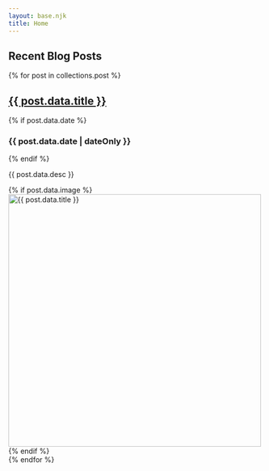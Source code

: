 ```yaml
---
layout: base.njk
title: Home
---
```


<section><h1>Recent Blog Posts</h1></section>
{% for post in collections.post %}
    <div class="post-preview">
        <article>
            <h2><a href="/posts/{{ post.data.slug }}/">{{ post.data.title }}</a></h2>
            {% if post.data.date %}<h3 class="subtitle">{{ post.data.date | dateOnly }}</h3>{% endif %}
            <p>{{ post.data.desc }}</p>
            {% if post.data.image %}
            <img src="{{ post.data.image }}" alt="{{ post.data.title }}" width="500">
            {% endif %}</article>
    </div>{% endfor %}